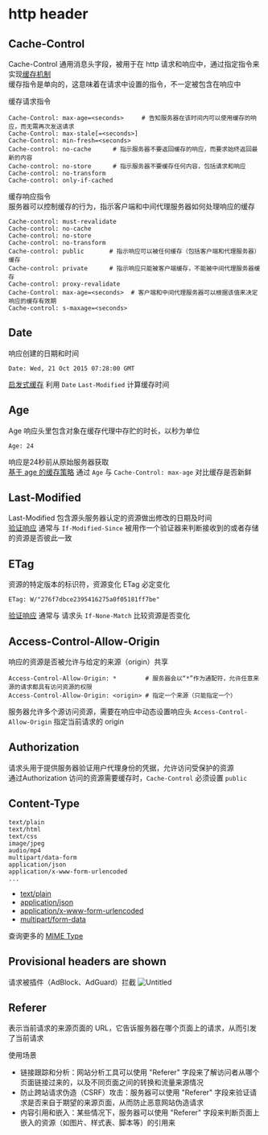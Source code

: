 # http header

## Cache-Control
Cache-Control 通用消息头字段，被用于在 http 请求和响应中，通过指定指令来实现[缓存机制](./httpCache.md)  
缓存指令是单向的，这意味着在请求中设置的指令，不一定被包含在响应中

缓存请求指令
```
Cache-Control: max-age=<seconds>     # 告知服务器在该时间内可以使用缓存的响应，而无需再次发送请求
Cache-Control: max-stale[=<seconds>]
Cache-Control: min-fresh=<seconds>
Cache-control: no-cache      # 指示服务器不要返回缓存的响应，而要求始终返回最新的内容
Cache-control: no-store      # 指示服务器不要缓存任何内容，包括请求和响应
Cache-control: no-transform
Cache-control: only-if-cached
```

缓存响应指令  
服务器可以控制缓存的行为，指示客户端和中间代理服务器如何处理响应的缓存
```
Cache-control: must-revalidate
Cache-control: no-cache
Cache-control: no-store
Cache-control: no-transform
Cache-control: public       # 指示响应可以被任何缓存（包括客户端和代理服务器）缓存
Cache-control: private      # 指示响应只能被客户端缓存，不能被中间代理服务器缓存
Cache-control: proxy-revalidate
Cache-Control: max-age=<seconds>  # 客户端和中间代理服务器可以根据该值来决定响应的缓存有效期
Cache-control: s-maxage=<seconds>
```


## Date
响应创建的日期和时间
```
Date: Wed, 21 Oct 2015 07:28:00 GMT
```
[启发式缓存](./httpCache.md#启发式缓存) 利用 `Date` `Last-Modified` 计算缓存时间

## Age
Age 响应头里包含对象在缓存代理中存贮的时长，以秒为单位
```
Age: 24
```
响应是24秒前从原始服务器获取  
[基于 age 的缓存策略](./httpCache.md#基于-age-的缓存策略) 通过 `Age` 与 `Cache-Control: max-age`  对比缓存是否新鲜

## Last-Modified
Last-Modified 包含源头服务器认定的资源做出修改的日期及时间  
[验证响应](./httpCache.md#验证响应) 通常与 `If-Modified-Since` 被用作一个验证器来判断接收到的或者存储的资源是否彼此一致

## ETag
资源的特定版本的标识符，资源变化 ETag 必定变化
```
ETag: W/"276f7dbce2395416275a0f05181ff7be"

```
[验证响应](./httpCache.md#验证响应) 通常与 请求头 `If-None-Match` 比较资源是否变化

## Access-Control-Allow-Origin
响应的资源是否被允许与给定的来源（origin）共享
```
Access-Control-Allow-Origin: *        # 服务器会以“*”作为通配符，允许任意来源的请求都具有访问资源的权限
Access-Control-Allow-Origin: <origin> # 指定一个来源（只能指定一个）
```
服务器允许多个源访问资源，需要在响应中动态设置响应头 `Access-Control-Allow-Origin` 指定当前请求的 origin

## Authorization
请求头用于提供服务器验证用户代理身份的凭据，允许访问受保护的资源  
通过Authorization 访问的资源需要缓存时，`Cache-Control` 必须设置 `public`

## Content-Type
```
text/plain
text/html
text/css
image/jpeg
audio/mp4
multipart/data-form
application/json
application/x-www-form-urlencoded
...
```
* [text/plain](./httpRequestBody.md#text-plain)
* [application/json](./httpRequestBody.md#application-json)
* [application/x-www-form-urlencoded](./httpRequestBody.md#application-x-www-form-urlencoded)
* [multipart/form-data](./httpRequestBody.md#multipart-form-data)

查询更多的 [MIME Type](https://www.iana.org/assignments/media-types/media-types.xhtml)

## Provisional headers are shown
请求被插件（AdBlock、AdGuard）拦截
![Untitled](/img/extension_block.png)


## Referer
表示当前请求的来源页面的 URL，它告诉服务器在哪个页面上的请求，从而引发了当前请求

使用场景
* 链接跟踪和分析：网站分析工具可以使用 "Referer" 字段来了解访问者从哪个页面链接过来的，以及不同页面之间的转换和流量来源情况
* 防止跨站请求伪造（CSRF）攻击：服务器可以使用 "Referer" 字段来验证请求是否来自于期望的来源页面，从而防止恶意网站伪造请求
* 内容引用和嵌入：某些情况下，服务器可以使用 "Referer" 字段来判断页面上嵌入的资源（如图片、样式表、脚本等）的引用来